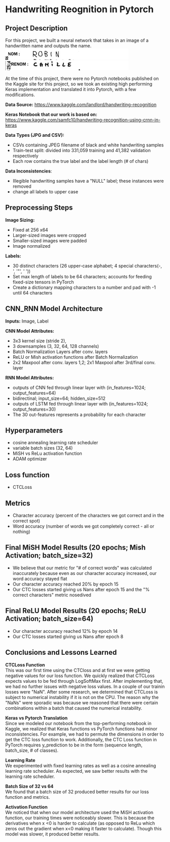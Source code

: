 # Handwriting Reognition in Pytorch

## Project Description<br>
For this project, we built a neural network that takes in an image of a handwritten name and outputs the name.
![img1](https://github.com/amtan20/handwriting_recognition/blob/main/sample_images/VALIDATION_10919.jpg)
![img2](https://github.com/amtan20/handwriting_recognition/blob/main/sample_images/VALIDATION_2808.jpg)

At the time of this project, there were no Pytorch notebooks published on the Kaggle site for this project, so we took an existing high performing Keras implementation and translated it into Pytorch, with a few modifications.

**Data Source:**
 https://www.kaggle.com/landlord/handwriting-recognition

**Keras Notebook that our work is based on:**
https://www.kaggle.com/samfc10/handwriting-recognition-using-crnn-in-keras

**Data Types (JPG and CSV):**
- CSVs containing JPEG filename of black and white handwriting samples
- Train-test split: divided into 331,059 training and 41,382 validation respectively
- Each row contains the true label and the label length (# of chars)<br>

**Data Inconsistencies**:
- Illegible handwriting samples have a "NULL" label; these instances were removed
- change all labels to upper case

## Preprocessing Steps
**Image Sizing:**
- Fixed at 256 x64
- Larger-sized images were cropped
- Smaller-sized images were padded
- Image normalized

**Labels:**
- 30 distinct characters (26 upper-case alphabet; 4 special characters(-, ', '"', ' '))
- Set max length of labels to be 64 characters; accounts for feeding fixed-size tensors in PyTorch
- Create a dictionary mapping characters to a number and pad with -1 until 64 characters

## CNN_RNN Model Architecture
**Inputs:** Image, Label

**CNN Model Attributes:** 
- 3x3 kernel size (stride 2),
- 3 downsamples (3, 32, 64, 128 channels)
- Batch Normalization Layers after conv. layers
- ReLU or Mish activation functions after Batch Normalization
- 2x2 Maxpool after conv. layers 1,2; 2x1 Maxpool after 3rd/final conv. layer

**RNN Model Attributes:**
- outputs of CNN fed through linear layer with (in_features=1024; output_features=64)
- bidirectinal; input_size=64; hidden_size=512
- outputs of LSTM fed through linear layer with (in_features=1024; output_features=30)
- The 30 out-features represents a probability for each character


## Hyperparameters
- cosine annealing learning rate scheduler
- variable batch sizes (32, 64)
- MiSH vs ReLu activation function
- ADAM optimizer

## Loss function
- CTCLoss

## Metrics
- Character accuracy (percent of the characters we got correct and in the correct spot)
- Word accuracy (number of words we got completely correct - all or nothing)

## Final MiSH Model Results (20 epochs; Mish Activation; batch_size=32)
- We believe that our metric for "# of correct words" was calculated inaccurately because even as our character accuracy increased, our word accuracy stayed flat
- Our character accuracy reached 20% by epoch 15
- Our CTC losses started giving us Nans after epoch 15 and the "% correct characters" metric nosedived

## Final ReLU Model Results (20 epochs; ReLU Activation; batch_size=64)
- Our character accuracy reached 12% by epoch 14
- Our CTC losses started giving us Nans after epoch 8 


## Conclusions and Lessons Learned
**CTCLoss Function** <br>
This was our first time using the CTCloss and at first we were getting negative values for our loss function. We quickly realized that CTCLoss expects values to be fed through LogSoftMax first. After implementing that, we had no further issues with negative loss values. In a couple of our trainin losses were "NaN". After some research, we determined that CTCLoss is subject to numerical instability if it is not on the CPU. The reason why the "NaNs" were sporadic was because
we reasoned that there were certain combinations within a batch that caused the numerical instability. <br>

**Keras vs Pytorch Translation**<br>
Since we modeled our notebook from the top-performing notebook in Kaggle, we realized that Keras
functions vs PyTorch functions had minor inconsistencies. For example, we had to permute the dimensions in order to get the CTC loss
function to work. Additionally, the CTC Loss function in PyTorch requires y_prediction to be in the form (sequence length, batch_size, # of classes).<br>

**Learning Rate**<br>
We experimented with fixed learning rates as well as a cosine annealing learning rate scheduler. As expected, we saw better results with the learning rate scheduler. <br>

**Batch Size of 32 vs 64**<br>
We found that a batch size of 32 produced better results for our loss function and metrics. 

**Activation Function**<br>
We noticed that when our model architecture used the MiSH activation function, our training times were noticeably slower. This is because the derivatives when x <0 is harder to calculate (as opposed to ReLu which zeros out the gradient when x<0 making it faster to calculate). Though this model was slower, it produced better results. 



